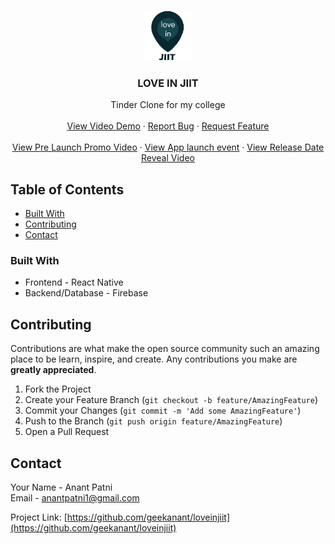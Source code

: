 <br />
<p align="center">
  <a href="https://github.com/geekanant/loveinjiit">
    <img src="assets/logo.png" alt="Logo" width="80" height="80">
  </a>

  <h3 align="center">LOVE IN JIIT</h3>

  <p align="center">
    Tinder Clone for my college
    <br />
    <br />
    <a href="https://www.youtube.com/watch?v=knpIQj43emUi" target="_blank">View Video Demo</a>
    ·
    <a href="https://github.com/geekanant/loveinjiit/issues" target="_blank">Report Bug</a>
    ·
    <a href="https://github.com/geekanant/loveinjiit/issues" target="_blank">Request Feature</a>
    <br />
    <br />
    <a href="https://www.youtube.com/watch?v=HjSqPhGXyCc" target="_blank">View Pre Launch Promo Video</a>
    ·
    <a href="https://www.youtube.com/watch?v=aFCrnkrseh8" target="_blank">View App launch event</a>
    ·
    <a href="https://www.youtube.com/watch?v=P2qUQp0djYs" target="_blank">View Release Date Reveal Video</a>
  </p>
</p>

<!-- TABLE OF CONTENTS -->

## Table of Contents

- [Built With](#built-with)
- [Contributing](#contributing)
- [Contact](#contact)

### Built With

- []()Frontend - React Native
- []()Backend/Database - Firebase

## Contributing

Contributions are what make the open source community such an amazing place to be learn, inspire, and create. Any contributions you make are **greatly appreciated**.

1. Fork the Project
2. Create your Feature Branch (`git checkout -b feature/AmazingFeature`)
3. Commit your Changes (`git commit -m 'Add some AmazingFeature'`)
4. Push to the Branch (`git push origin feature/AmazingFeature`)
5. Open a Pull Request

## Contact

Your Name - Anant Patni
<br />
Email - anantpatni1@gmail.com

Project Link: [https://github.com/geekanant/loveinjiit](https://github.com/geekanant/loveinjiit)

